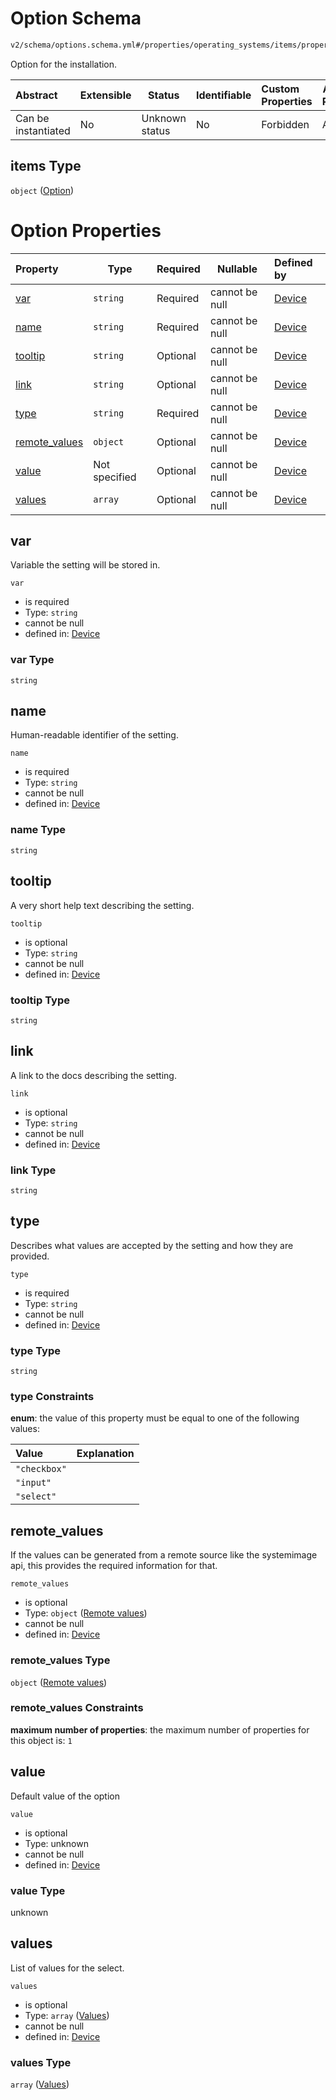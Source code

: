 # Option Schema

```txt
v2/schema/options.schema.yml#/properties/operating_systems/items/properties/options/items
```

Option for the installation.


| Abstract            | Extensible | Status         | Identifiable | Custom Properties | Additional Properties | Access Restrictions | Defined In                                                           |
| :------------------ | ---------- | -------------- | ------------ | :---------------- | --------------------- | ------------------- | -------------------------------------------------------------------- |
| Can be instantiated | No         | Unknown status | No           | Forbidden         | Allowed               | none                | [device.schema.json\*](../device.schema.json "open original schema") |

## items Type

`object` ([Option](device-properties-operating-systems-operating-system-properties-options-option.md))

# Option Properties

| Property                        | Type          | Required | Nullable       | Defined by                                                                                                                                                                                                                                |
| :------------------------------ | ------------- | -------- | -------------- | :---------------------------------------------------------------------------------------------------------------------------------------------------------------------------------------------------------------------------------------- |
| [var](#var)                     | `string`      | Required | cannot be null | [Device](device-properties-operating-systems-operating-system-properties-options-option-properties-var.md "v2/schema/options.schema.yml#/properties/operating_systems/items/properties/options/items/properties/var")                     |
| [name](#name)                   | `string`      | Required | cannot be null | [Device](device-properties-operating-systems-operating-system-properties-options-option-properties-name.md "v2/schema/options.schema.yml#/properties/operating_systems/items/properties/options/items/properties/name")                   |
| [tooltip](#tooltip)             | `string`      | Optional | cannot be null | [Device](device-properties-operating-systems-operating-system-properties-options-option-properties-tooltip.md "v2/schema/options.schema.yml#/properties/operating_systems/items/properties/options/items/properties/tooltip")             |
| [link](#link)                   | `string`      | Optional | cannot be null | [Device](device-properties-operating-systems-operating-system-properties-options-option-properties-link.md "v2/schema/options.schema.yml#/properties/operating_systems/items/properties/options/items/properties/link")                   |
| [type](#type)                   | `string`      | Required | cannot be null | [Device](device-properties-operating-systems-operating-system-properties-options-option-properties-type.md "v2/schema/options.schema.yml#/properties/operating_systems/items/properties/options/items/properties/type")                   |
| [remote_values](#remote_values) | `object`      | Optional | cannot be null | [Device](device-properties-operating-systems-operating-system-properties-options-option-properties-remote-values.md "v2/schema/options.schema.yml#/properties/operating_systems/items/properties/options/items/properties/remote_values") |
| [value](#value)                 | Not specified | Optional | cannot be null | [Device](device-properties-operating-systems-operating-system-properties-options-option-properties-value.md "v2/schema/options.schema.yml#/properties/operating_systems/items/properties/options/items/properties/value")                 |
| [values](#values)               | `array`       | Optional | cannot be null | [Device](device-properties-operating-systems-operating-system-properties-options-option-properties-values.md "v2/schema/options.schema.yml#/properties/operating_systems/items/properties/options/items/properties/values")               |

## var

Variable the setting will be stored in.


`var`

-   is required
-   Type: `string`
-   cannot be null
-   defined in: [Device](device-properties-operating-systems-operating-system-properties-options-option-properties-var.md "v2/schema/options.schema.yml#/properties/operating_systems/items/properties/options/items/properties/var")

### var Type

`string`

## name

Human-readable identifier of the setting.


`name`

-   is required
-   Type: `string`
-   cannot be null
-   defined in: [Device](device-properties-operating-systems-operating-system-properties-options-option-properties-name.md "v2/schema/options.schema.yml#/properties/operating_systems/items/properties/options/items/properties/name")

### name Type

`string`

## tooltip

A very short help text describing the setting.


`tooltip`

-   is optional
-   Type: `string`
-   cannot be null
-   defined in: [Device](device-properties-operating-systems-operating-system-properties-options-option-properties-tooltip.md "v2/schema/options.schema.yml#/properties/operating_systems/items/properties/options/items/properties/tooltip")

### tooltip Type

`string`

## link

A link to the docs describing the setting.


`link`

-   is optional
-   Type: `string`
-   cannot be null
-   defined in: [Device](device-properties-operating-systems-operating-system-properties-options-option-properties-link.md "v2/schema/options.schema.yml#/properties/operating_systems/items/properties/options/items/properties/link")

### link Type

`string`

## type

Describes what values are accepted by the setting and how they are provided.


`type`

-   is required
-   Type: `string`
-   cannot be null
-   defined in: [Device](device-properties-operating-systems-operating-system-properties-options-option-properties-type.md "v2/schema/options.schema.yml#/properties/operating_systems/items/properties/options/items/properties/type")

### type Type

`string`

### type Constraints

**enum**: the value of this property must be equal to one of the following values:

| Value        | Explanation |
| :----------- | ----------- |
| `"checkbox"` |             |
| `"input"`    |             |
| `"select"`   |             |

## remote_values

If the values can be generated from a remote source like the systemimage api, this provides the required information for that.


`remote_values`

-   is optional
-   Type: `object` ([Remote values](device-properties-operating-systems-operating-system-properties-options-option-properties-remote-values.md))
-   cannot be null
-   defined in: [Device](device-properties-operating-systems-operating-system-properties-options-option-properties-remote-values.md "v2/schema/options.schema.yml#/properties/operating_systems/items/properties/options/items/properties/remote_values")

### remote_values Type

`object` ([Remote values](device-properties-operating-systems-operating-system-properties-options-option-properties-remote-values.md))

### remote_values Constraints

**maximum number of properties**: the maximum number of properties for this object is: `1`

## value

Default value of the option


`value`

-   is optional
-   Type: unknown
-   cannot be null
-   defined in: [Device](device-properties-operating-systems-operating-system-properties-options-option-properties-value.md "v2/schema/options.schema.yml#/properties/operating_systems/items/properties/options/items/properties/value")

### value Type

unknown

## values

List of values for the select.


`values`

-   is optional
-   Type: `array` ([Values](device-properties-operating-systems-operating-system-properties-options-option-properties-values.md))
-   cannot be null
-   defined in: [Device](device-properties-operating-systems-operating-system-properties-options-option-properties-values.md "v2/schema/options.schema.yml#/properties/operating_systems/items/properties/options/items/properties/values")

### values Type

`array` ([Values](device-properties-operating-systems-operating-system-properties-options-option-properties-values.md))
